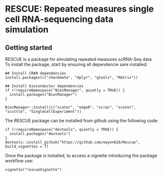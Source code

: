 # RESCUE: Repeated measures single cell RNA-sequencing data simulation
## Getting started 

RESCUE is a package for simulating repeated measures scRNA-Seq data. To install the package, start by ensuring all dependencie sare installed:
```{r}
## Install CRAN dependencies
install.packages(c("checkmate", "dplyr", "gtools", "Matrix"))

## Install bioconductor dependencies
if (!requireNamespace("BiocManager", quietly = TRUE)) {
  install.packages("BiocManager")
}

BiocManager::install(c("scater", "edgeR", "scran", "scater", "scuttle", "SingleCellExperiment"))

```

The RESCUE package can be installed from github using the following code:
```{r}
if (!requireNamespace("devtools", quietly = TRUE)) {
  install.packages("devtools")
}
devtools::install_github("https://github.com/ewynn610/Rescue",  build_vignettes = T)
```

Once the package is installed, to access a vignette introducing the package workflow use:
```{r}
vignette("rescueVignette")
```
